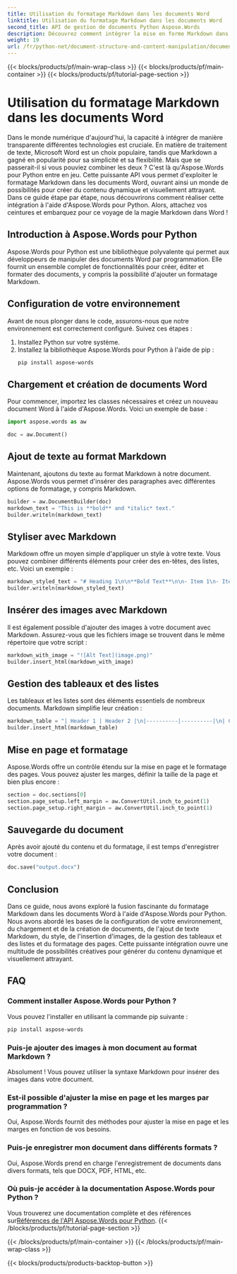```yaml
---
title: Utilisation du formatage Markdown dans les documents Word
linktitle: Utilisation du formatage Markdown dans les documents Word
second_title: API de gestion de documents Python Aspose.Words
description: Découvrez comment intégrer la mise en forme Markdown dans des documents Word à l'aide d'Aspose.Words pour Python. Guide étape par étape avec des exemples de code pour la création de contenu dynamique et visuellement attrayant.
weight: 19
url: /fr/python-net/document-structure-and-content-manipulation/document-markdown/
---
```


{{< blocks/products/pf/main-wrap-class >}}
{{< blocks/products/pf/main-container >}}
{{< blocks/products/pf/tutorial-page-section >}}

# Utilisation du formatage Markdown dans les documents Word


Dans le monde numérique d'aujourd'hui, la capacité à intégrer de manière transparente différentes technologies est cruciale. En matière de traitement de texte, Microsoft Word est un choix populaire, tandis que Markdown a gagné en popularité pour sa simplicité et sa flexibilité. Mais que se passerait-il si vous pouviez combiner les deux ? C'est là qu'Aspose.Words pour Python entre en jeu. Cette puissante API vous permet d'exploiter le formatage Markdown dans les documents Word, ouvrant ainsi un monde de possibilités pour créer du contenu dynamique et visuellement attrayant. Dans ce guide étape par étape, nous découvrirons comment réaliser cette intégration à l'aide d'Aspose.Words pour Python. Alors, attachez vos ceintures et embarquez pour ce voyage de la magie Markdown dans Word !

## Introduction à Aspose.Words pour Python

Aspose.Words pour Python est une bibliothèque polyvalente qui permet aux développeurs de manipuler des documents Word par programmation. Elle fournit un ensemble complet de fonctionnalités pour créer, éditer et formater des documents, y compris la possibilité d'ajouter un formatage Markdown.

## Configuration de votre environnement

Avant de nous plonger dans le code, assurons-nous que notre environnement est correctement configuré. Suivez ces étapes :

1. Installez Python sur votre système.
2. Installez la bibliothèque Aspose.Words pour Python à l'aide de pip :
   ```bash
   pip install aspose-words
   ```

## Chargement et création de documents Word

Pour commencer, importez les classes nécessaires et créez un nouveau document Word à l'aide d'Aspose.Words. Voici un exemple de base :

```python
import aspose.words as aw

doc = aw.Document()
```

## Ajout de texte au format Markdown

Maintenant, ajoutons du texte au format Markdown à notre document. Aspose.Words vous permet d'insérer des paragraphes avec différentes options de formatage, y compris Markdown.

```python
builder = aw.DocumentBuilder(doc)
markdown_text = "This is **bold** and *italic* text."
builder.writeln(markdown_text)
```

## Styliser avec Markdown

Markdown offre un moyen simple d'appliquer un style à votre texte. Vous pouvez combiner différents éléments pour créer des en-têtes, des listes, etc. Voici un exemple :

```python
markdown_styled_text = "# Heading 1\n\n**Bold Text**\n\n- Item 1\n- Item 2"
builder.writeln(markdown_styled_text)
```

## Insérer des images avec Markdown

Il est également possible d'ajouter des images à votre document avec Markdown. Assurez-vous que les fichiers image se trouvent dans le même répertoire que votre script :

```python
markdown_with_image = "![Alt Text](image.png)"
builder.insert_html(markdown_with_image)
```

## Gestion des tableaux et des listes

Les tableaux et les listes sont des éléments essentiels de nombreux documents. Markdown simplifie leur création :

```python
markdown_table = "| Header 1 | Header 2 |\n|----------|----------|\n| Cell 1   | Cell 2   |"
builder.insert_html(markdown_table)
```

## Mise en page et formatage

Aspose.Words offre un contrôle étendu sur la mise en page et le formatage des pages. Vous pouvez ajuster les marges, définir la taille de la page et bien plus encore :

```python
section = doc.sections[0]
section.page_setup.left_margin = aw.ConvertUtil.inch_to_point(1)
section.page_setup.right_margin = aw.ConvertUtil.inch_to_point(1)
```

## Sauvegarde du document

Après avoir ajouté du contenu et du formatage, il est temps d'enregistrer votre document :

```python
doc.save("output.docx")
```

## Conclusion

Dans ce guide, nous avons exploré la fusion fascinante du formatage Markdown dans les documents Word à l'aide d'Aspose.Words pour Python. Nous avons abordé les bases de la configuration de votre environnement, du chargement et de la création de documents, de l'ajout de texte Markdown, du style, de l'insertion d'images, de la gestion des tableaux et des listes et du formatage des pages. Cette puissante intégration ouvre une multitude de possibilités créatives pour générer du contenu dynamique et visuellement attrayant.

## FAQ

### Comment installer Aspose.Words pour Python ?

Vous pouvez l'installer en utilisant la commande pip suivante :
```bash
pip install aspose-words
```

### Puis-je ajouter des images à mon document au format Markdown ?

Absolument ! Vous pouvez utiliser la syntaxe Markdown pour insérer des images dans votre document.

### Est-il possible d'ajuster la mise en page et les marges par programmation ?

Oui, Aspose.Words fournit des méthodes pour ajuster la mise en page et les marges en fonction de vos besoins.

### Puis-je enregistrer mon document dans différents formats ?

Oui, Aspose.Words prend en charge l'enregistrement de documents dans divers formats, tels que DOCX, PDF, HTML, etc.

### Où puis-je accéder à la documentation Aspose.Words pour Python ?

 Vous trouverez une documentation complète et des références sur[Références de l'API Aspose.Words pour Python](https://reference.aspose.com/words/python-net/).
{{< /blocks/products/pf/tutorial-page-section >}}

{{< /blocks/products/pf/main-container >}}
{{< /blocks/products/pf/main-wrap-class >}}

{{< blocks/products/products-backtop-button >}}
